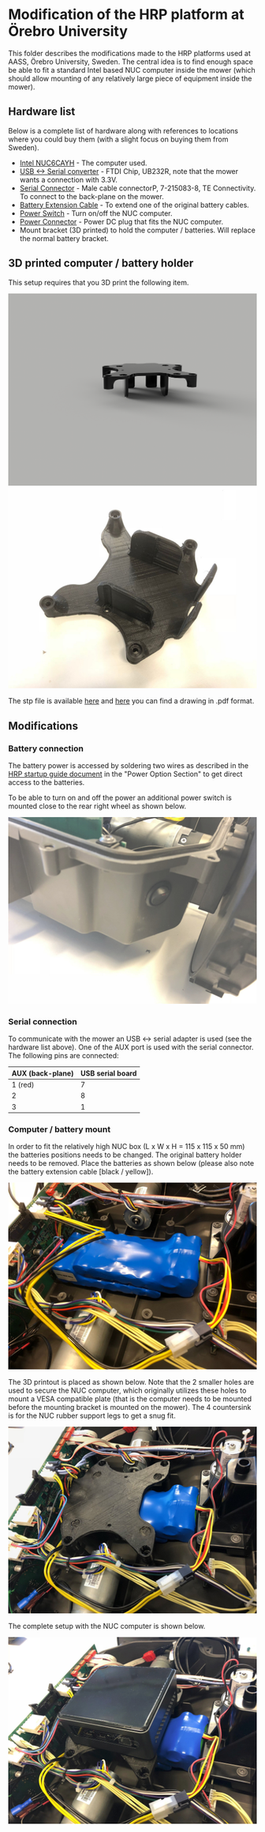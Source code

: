# Modification of the HRP platform at Örebro University

This folder describes the modifications made to the HRP platforms used at AASS, Örebro University, Sweden. The central idea is to find enough space be able to fit a standard Intel based NUC computer inside the mower (which should allow mounting of any relatively large piece of equipment inside the mower).


## Hardware list

Below is a complete list of hardware along with references to locations where you could buy them (with a slight focus on buying them from Sweden).

* [Intel NUC6CAYH](https://www.intel.com/content/www/us/en/products/boards-kits/nuc/kits/nuc6cayh.html) - The computer used.
* [USB <-> Serial converter](https://se.rs-online.com/web/p/products/0429262) - FTDI Chip, UB232R, note that the mower wants a connection with 3.3V.
* [Serial Connector](https://www.elfa.se/en/male-cable-connectorp-te-connectivity-215083/p/14382321) - Male cable connectorP, 7-215083-8, TE Connectivity. To connect to the back-plane on the mower.
* [Battery Extension Cable](https://www.kjell.com/se/sortiment/dator-natverk/datorkomponenter/interna-kablar/strom-intern/forlangningskabel-for-p4-p98052?showOffline=True) - To extend one of the original battery cables.
* [Power Switch](https://www.elfa.se/sv/tryckvippstroemstaellarep-10-28-vdc-arcolectric-r13112blab/p/30013207) - Turn on/off the NUC computer.
* [Power Connector](https://www.elfa.se/en/power-plug-lumberg-connect-gmbh-1634-02/p/30068406) - Power DC plug that fits the NUC computer. 
* Mount bracket (3D printed) to hold the computer / batteries. Will replace the normal battery bracket.

## 3D printed computer / battery holder

This setup requires that you 3D print the following item.

![alt text][computer_fastening_v2_1]
![alt text][mount]

[computer_fastening_v2_1]: https://github.com/OrebroUniversity/hrp_oru/blob/master/modifications/computer_fastening_v2_2.jpg "3D printed mounting bracket for holding the batteries and the NUC computer"
[mount]: https://github.com/OrebroUniversity/hrp_oru/blob/master/modifications/mount.jpeg "3D printed mounting bracket for holding the batteries and the NUC computer"

The stp file is available [here](https://github.com/OrebroUniversity/hrp_oru/blob/master/modifications/lawnmower_computer_fastening_v2.stp) and [here](https://github.com/OrebroUniversity/hrp_oru/blob/master/modifications/lawnmower_computer_fastening_v2.pdf) you can find a drawing in .pdf format.


## Modifications

### Battery connection

The battery power is accessed by soldering two wires as described in the [HRP startup guide document](https://github.com/HusqvarnaResearch/hrp/blob/master/Startup%20Guide%20HRP.pdf) in the "Power Option Section" to get direct access to the batteries.

To be able to turn on and off the power an additional power switch is mounted close to the rear right wheel as shown below.

![alt text][battery_switch]

[battery_switch]: https://github.com/OrebroUniversity/hrp_oru/blob/master/modifications/battery_switch.jpeg "Battery switch placement"

### Serial connection

To communicate with the mower an USB <-> serial adapter is used (see the hardware list above). One of the AUX port is used with the serial connector. The following pins are connected:

| AUX (back-plane) | USB serial board |
| ------ | ------ |
| 1 (red) | 7 |
| 2 | 8 |
| 3 | 1 |

### Computer / battery mount

In order to fit the relatively high NUC box (L x W x H = 115 x 115 x 50 mm) the batteries positions needs to be changed. The original battery holder needs to be removed. Place the batteries as shown below (please also note the battery extension cable [black / yellow]).

![alt text][batteries]

The 3D printout is placed as shown below. Note that the 2 smaller holes are used to secure the NUC computer, which originally utilizes these holes to mount a VESA compatible plate (that is the computer needs to be mounted before the mounting bracket is mounted on the mower). The 4 countersink is for the NUC rubber support legs to get a snug fit.

![alt text][mount2]

The complete setup with the NUC computer is shown below.

![alt text][mount3]



[batteries]: https://github.com/OrebroUniversity/hrp_oru/blob/master/modifications/batteries.jpeg "Placement of batteries"
[mount2]: https://github.com/OrebroUniversity/hrp_oru/blob/master/modifications/mount2.jpeg "Placement of mounting bracket"
[mount3]: https://github.com/OrebroUniversity/hrp_oru/blob/master/modifications/mount3.jpeg "The complete setup"
